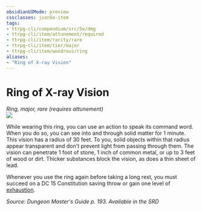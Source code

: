 ```yaml
---
obsidianUIMode: preview
cssclasses: json5e-item
tags:
- ttrpg-cli/compendium/src/5e/dmg
- ttrpg-cli/item/attunement/required
- ttrpg-cli/item/rarity/rare
- ttrpg-cli/item/tier/major
- ttrpg-cli/item/wondrous/ring
aliases: 
- "Ring of X-ray Vision"
---
```

# Ring of X-ray Vision
*Ring, major, rare (requires attunement)*  
![](3-Mechanics/CLI/items/img/ring-of-x-ray-vision.webp#right)


While wearing this ring, you can use an action to speak its command word. When you do so, you can see into and through solid matter for 1 minute. This vision has a radius of 30 feet. To you, solid objects within that radius appear transparent and don't prevent light from passing through them. The vision can penetrate 1 foot of stone, 1 inch of common metal, or up to 3 feet of wood or dirt. Thicker substances block the vision, as does a thin sheet of lead.

Whenever you use the ring again before taking a long rest, you must succeed on a DC 15 Constitution saving throw or gain one level of [exhaustion](3-Mechanics/CLI/rules/conditions.md#Exhaustion).

*Source: Dungeon Master's Guide p. 193. Available in the <span title='Systems Reference Document (5.1)'>SRD</span>*